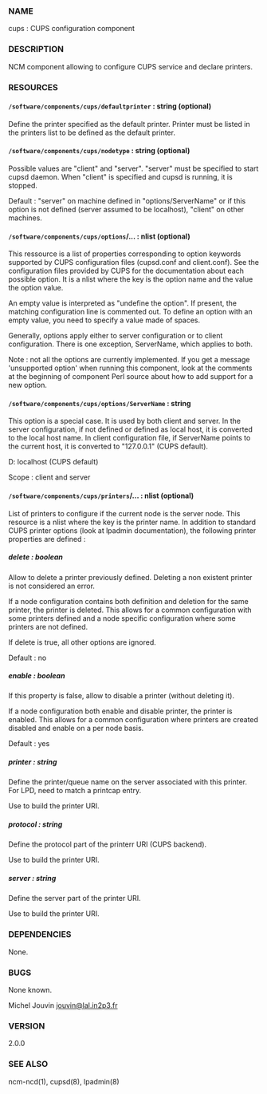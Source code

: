 ### NAME

cups : CUPS configuration component

### DESCRIPTION

NCM component allowing to configure CUPS service and declare printers.

### RESOURCES

#### `/software/components/cups/defaultprinter` : string (optional)

Define the printer specified as the default printer. Printer must be listed in the printers list to be defined as 
the default printer.

#### `/software/components/cups/nodetype` : string (optional)

Possible values are "client" and "server". "server" must be specified to start cupsd daemon. 
When "client" is specified and cupsd is running, it is stopped.

Default : "server" on machine defined in "options/ServerName" or if this option is not defined (server assumed 
to be localhost), "client" on other machines.

#### `/software/components/cups/options`/... : nlist (optional)

This ressource is a list of properties corresponding to option keywords supported by CUPS configuration 
files (cupsd.conf and client.conf). See the configuration files provided by CUPS for the documentation about 
each possible option. It is a nlist where the key is the option name and the value the option value.

An empty value is interpreted as "undefine the option". If present, the matching configuration line is 
commented out. To define an option with an empty value, you need to specify a value made of spaces.

Generally, options apply either to server configuration or to client configuration. There is 
one exception, ServerName, which applies to both.

Note : not all the options are currently implemented. If you get a message 'unsupported option' when 
running this component, look at the comments at the beginning of component Perl source about how to add 
support for a new option.

#### `/software/components/cups/options/ServerName` : string

This option is a special case. It is used by both client and server. In the server configuration, if not defined 
or defined as local host, it is converted to the local host name. In client configuration file, if ServerName 
points to the current host, it is converted to "127.0.0.1" (CUPS default).

D: localhost (CUPS default)

Scope : client and server

#### `/software/components/cups/printers`/... : nlist (optional)

List of printers to configure if the current node is the server node. This resource is a nlist where the key is 
the printer name. In addition to standard CUPS printer options (look at lpadmin 
documentation), the following printer properties are defined :

##### delete : boolean

Allow to delete a printer previously defined. Deleting a non existent printer is not considered an error.

If a node configuration contains both definition and deletion for the same printer, the printer is deleted. 
This allows for a common configuration with some printers defined and a node specific configuration where 
some printers are not defined.

If delete is true, all other options are ignored.

Default : no

##### enable : boolean

If this property is false, allow to disable a printer (without deleting it).

If a node configuration both enable and disable printer, the printer is enabled. This allows for a common 
configuration where printers are created disabled and enable on a per node basis.

Default : yes

##### printer : string

Define the printer/queue name on the server associated with this printer. For LPD, need to match a printcap entry.

Use to build the printer URI.

##### protocol : string

Define the protocol part of the printerr URI (CUPS backend).

Use to build the printer URI.

##### server : string

Define the server part of the printer URI.

Use to build the printer URI.

### DEPENDENCIES

None.

### BUGS

None known.

Michel Jouvin <jouvin@lal.in2p3.fr>

### VERSION

2.0.0

### SEE ALSO

ncm-ncd(1), cupsd(8), lpadmin(8)

